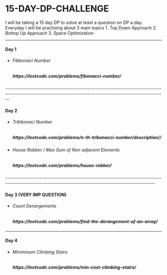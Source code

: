 # 15-DAY-DP-CHALLENGE
I will be taking a 15 day DP to solve at least a question on DP a day.
Everyday I will be practising about 3 main topics
    1. Top Down Approach
    2. Bottop Up Approach
    3. Space Optimization
    
-------------------------------------------------------------------------------------------------------------------------------------------------------------------------

 <h4>Day 1</h4>
 <ul>
    <li>
       <h6> Fibbonaci Number</h6>
       <h5>https://leetcode.com/problems/fibonacci-number/</h5>
    </li>
 </ul>
--------------------------------------------------------------------------------------------------------------------------------------------------------------

 <h4>Day 2</h4>
 <ul>
    <li>
       <h6> Tribbonaci Number</h6>
       <h5>https://leetcode.com/problems/n-th-tribonacci-number/description//</h5>
    </li>
 </ul>
<ul>
    <li>
       <h6>House Robber / Max Sum of Non adjacent Elements</h6>
       <h5>https://leetcode.com/problems/house-robber/</h5>
    </li>
 </ul>
---------------------------------------------------------------------------------------------------------------------------------------------------------

 <h4>Day 3 (VERY IMP QUESTION)</h4>
 <ul>
    <li>
       <h6> Count Derangements</h6>
       <h5>https://leetcode.com/problems/find-the-derangement-of-an-array/</h5>
    </li>
 </ul>
 
 -------------------------------------------------------------------------------------------------------------------------------------------------------

 <h4>Day 4 </h4>
 <ul>
    <li>
       <h6>Minimmum Climbing Stairs</h6>
       <h5>https://leetcode.com/problems/min-cost-climbing-stairs/</h5>
    </li>
 </ul>

